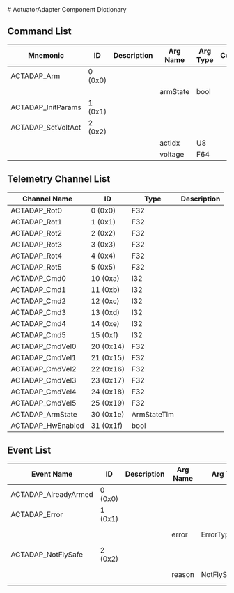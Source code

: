 <title>ActuatorAdapter Component Dictionary</title>
# ActuatorAdapter Component Dictionary


## Command List

|Mnemonic|ID|Description|Arg Name|Arg Type|Comment
|---|---|---|---|---|---|
|ACTADAP_Arm|0 (0x0)|| | |   
| | | |armState|bool||                    
|ACTADAP_InitParams|1 (0x1)|| | |   
|ACTADAP_SetVoltAct|2 (0x2)|| | |   
| | | |actIdx|U8||                    
| | | |voltage|F64||                    

## Telemetry Channel List

|Channel Name|ID|Type|Description|
|---|---|---|---|
|ACTADAP_Rot0|0 (0x0)|F32||
|ACTADAP_Rot1|1 (0x1)|F32||
|ACTADAP_Rot2|2 (0x2)|F32||
|ACTADAP_Rot3|3 (0x3)|F32||
|ACTADAP_Rot4|4 (0x4)|F32||
|ACTADAP_Rot5|5 (0x5)|F32||
|ACTADAP_Cmd0|10 (0xa)|I32||
|ACTADAP_Cmd1|11 (0xb)|I32||
|ACTADAP_Cmd2|12 (0xc)|I32||
|ACTADAP_Cmd3|13 (0xd)|I32||
|ACTADAP_Cmd4|14 (0xe)|I32||
|ACTADAP_Cmd5|15 (0xf)|I32||
|ACTADAP_CmdVel0|20 (0x14)|F32||
|ACTADAP_CmdVel1|21 (0x15)|F32||
|ACTADAP_CmdVel2|22 (0x16)|F32||
|ACTADAP_CmdVel3|23 (0x17)|F32||
|ACTADAP_CmdVel4|24 (0x18)|F32||
|ACTADAP_CmdVel5|25 (0x19)|F32||
|ACTADAP_ArmState|30 (0x1e)|ArmStateTlm||
|ACTADAP_HwEnabled|31 (0x1f)|bool||

## Event List

|Event Name|ID|Description|Arg Name|Arg Type|Arg Size|Description
|---|---|---|---|---|---|---|
|ACTADAP_AlreadyArmed|0 (0x0)|| | | | |
|ACTADAP_Error|1 (0x1)|| | | | |
| | | |error|ErrorType||The error code|    
|ACTADAP_NotFlySafe|2 (0x2)|| | | | |
| | | |reason|NotFlySafeType||The error code|    
